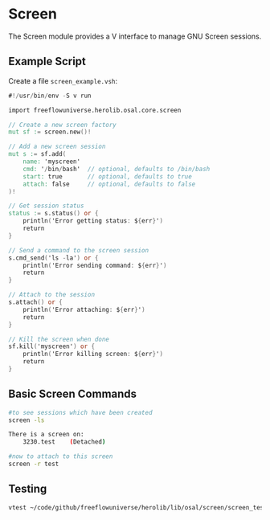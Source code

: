 # Screen

The Screen module provides a V interface to manage GNU Screen sessions.

## Example Script

Create a file `screen_example.vsh`:

```v
#!/usr/bin/env -S v run

import freeflowuniverse.herolib.osal.core.screen

// Create a new screen factory
mut sf := screen.new()!

// Add a new screen session
mut s := sf.add(
    name: 'myscreen'
    cmd: '/bin/bash'  // optional, defaults to /bin/bash
    start: true       // optional, defaults to true
    attach: false     // optional, defaults to false
)!

// Get session status
status := s.status() or {
    println('Error getting status: ${err}')
    return
}

// Send a command to the screen session
s.cmd_send('ls -la') or {
    println('Error sending command: ${err}')
    return
}

// Attach to the session
s.attach() or {
    println('Error attaching: ${err}')
    return
}

// Kill the screen when done
sf.kill('myscreen') or {
    println('Error killing screen: ${err}')
    return
}
```

## Basic Screen Commands

```bash
#to see sessions which have been created
screen -ls

There is a screen on:
    3230.test    (Detached)

#now to attach to this screen
screen -r test
```

## Testing

```bash
vtest ~/code/github/freeflowuniverse/herolib/lib/osal/screen/screen_test.v

